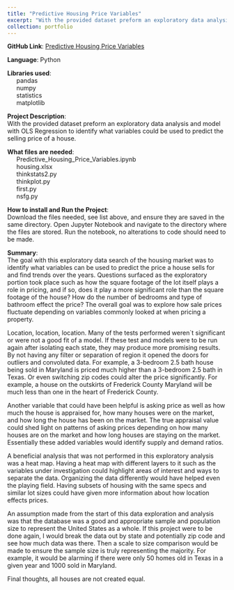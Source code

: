 ```yaml
---
title: "Predictive Housing Price Variables"
excerpt: "With the provided dataset preform an exploratory data analysis and model with OLS Regression to identify what variables could be used to predict the selling price of a house."
collection: portfolio
---
```


**GitHub Link**: [Predictive Housing Price Variables](https://github.com/laurenthompson4477/laurenthompson4477/blob/main/Housing_Price_Predictive/Predictive_Housing_Price_Variables.ipynb)

**Language**: Python

**Libraries used**:<br>
	&ensp;&ensp;&ensp;pandas<br>
	&ensp;&ensp;&ensp;numpy<br>
	&ensp;&ensp;&ensp;statistics<br>
	&ensp;&ensp;&ensp;matplotlib<br>
 
**Project Description**: <br>
With the provided dataset preform an exploratory data analysis and model with OLS Regression to identify what variables could be used to predict the selling price of a house.

**What files are needed**:<br>
&ensp;&ensp;&ensp;Predictive_Housing_Price_Variables.ipynb<br>
&ensp;&ensp;&ensp;housing.xlsx<br>
&ensp;&ensp;&ensp;thinkstats2.py<br>
&ensp;&ensp;&ensp;thinkplot.py<br>
&ensp;&ensp;&ensp;first.py<br>
&ensp;&ensp;&ensp;nsfg.py<br>


**How to install and Run the Project**:<br>
Download the files needed, see list above, and ensure they are saved in the same directory. Open Jupyter Notebook and navigate to the directory where the files are stored. Run the notebook, no alterations to code should need to be made.

**Summary**:<br>
The goal with this exploratory data search of the housing market was to identify what variables can be used to predict the price a house sells for and find trends over the years. Questions surfaced as the exploratory portion took place such as how the square footage of the lot itself plays a role in pricing, and if so, does it play a more significant role than the square footage of the house? How do the number of bedrooms and type of bathroom effect the price? The overall goal was to explore how sale prices fluctuate depending on variables commonly looked at when pricing a property.

Location, location, location. Many of the tests performed weren`t significant or were not a good fit of a model. If these test and models were to be run again after isolating each state, they may produce more promising results. By not having any filter or separation of region it opened the doors for outliers and convoluted data. For example, a 3-bedroom 2.5 bath house being sold in Maryland is priced much higher than a 3-bedroom 2.5 bath in Texas. Or even switching zip codes could alter the price significantly. For example, a house on the outskirts of Frederick County Maryland will be much less than one in the heart of Frederick County.

Another variable that could have been helpful is asking price as well as how much the house is appraised for, how many houses were on the market, and how long the house has been on the market. The true appraisal value could shed light on patterns of asking prices depending on how many houses are on the market and how long houses are staying on the market. Essentially these added variables would identify supply and demand ratios.

A beneficial analysis that was not performed in this exploratory analysis was a heat map. Having a heat map with different layers to it such as the variables under investigation could highlight areas of interest and ways to separate the data. Organizing the data differently would have helped even the playing field. Having subsets of housing with the same specs and similar lot sizes could have given more information about how location effects prices.

An assumption made from the start of this data exploration and analysis was that the database was a good and appropriate sample and population size to represent the United States as a whole. If this project were to be done again, I would break the data out by state and potentially zip code and see how much data was there. Then a scale to size comparison would be made to ensure the sample size is truly representing the majority. For example, it would be alarming if there were only 50 homes old in Texas in a given year and 1000 sold in Maryland.

Final thoughts, all houses are not created equal.

